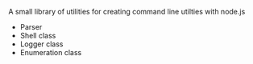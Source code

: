 A small library of utilities for creating command line utilties with node.js

- Parser
- Shell class
- Logger class
- Enumeration class
